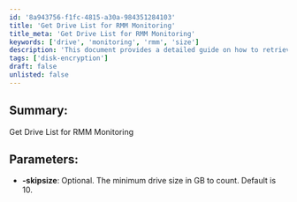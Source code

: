 ```yaml
---
id: '8a943756-f1fc-4815-a30a-984351284103'
title: 'Get Drive List for RMM Monitoring'
title_meta: 'Get Drive List for RMM Monitoring'
keywords: ['drive', 'monitoring', 'rmm', 'size']
description: 'This document provides a detailed guide on how to retrieve a list of drives for monitoring purposes in RMM. It includes parameters such as minimum drive size and how to customize the output based on specific requirements.'
tags: ['disk-encryption']
draft: false
unlisted: false
---
```


## Summary:

Get Drive List for RMM Monitoring

## Parameters:

- **-skipsize**: Optional. The minimum drive size in GB to count. Default is 10.
